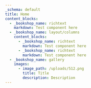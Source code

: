 ```yaml
---
_schema: default
title: Home
content_blocks:
  - _bookshop_name: richtext
    markdown: Test component here
  - _bookshop_name: layout/columns
    content_blocks:
      - _bookshop_name: richtext
        markdown: Test component here
      - _bookshop_name: richtext
        markdown: Test component here
  - _bookshop_name: gallery
    images:
      - image_path: /uploads/512.png
        title: Title
        description: Description
---
```

